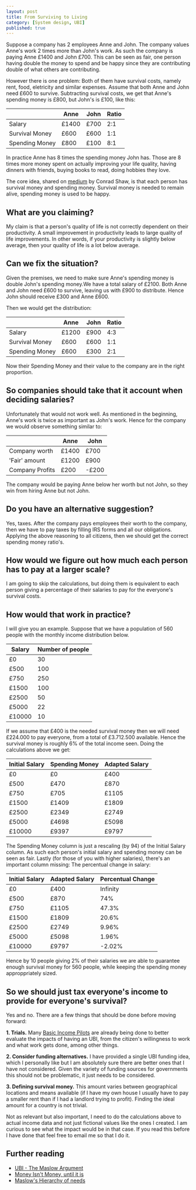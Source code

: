 ```yaml
---
layout: post
title: From Surviving to Living
category: [System design, UBI]
published: true
---
```


Suppose a company has 2 employees Anne and John. The company values Anne's work 2 times more than John's work. As such the company is paying Anne £1400 and John £700. This can be seen as fair, one person having double the money to spend and be happy since they are contributing double of what others are contributing.

However there is one problem: Both of them have survival costs, namely rent, food, eletricity and similar expenses. Assume that both Anne and John need £600 to survive. Subtracting survival costs, we get that Anne's spending money is £800, but John's is £100, like this:

<table>
  <thead>
    <tr>
      <th></th>
      <th>Anne</th>
      <th>John</th>
      <th>Ratio</th>
    </tr>
  </thead>
  <tbody>
    <tr>
      <td>Salary</td>
      <td>£1400</td>
      <td>£700</td>
      <td>2:1</td>
    </tr>
    <tr>
      <td>Survival Money</td>
      <td>£600</td>
      <td>£600</td>
      <td>1:1</td>
    </tr>
    <tr>
      <td>Spending Money</td>
      <td>£800</td>
      <td>£100</td>
      <td>8:1</td>
    </tr>
  </tbody>
</table>

In practice Anne has 8 times the spending money John has. Those are 8 times more money spent on actually improving your life quality, having dinners with friends, buying books to read, doing hobbies they love.

The core idea, shared on [medium](https://medium.com/@conradshaw/money-isnt-money-97722fe87025) by Conrad Shaw, is that each person has survival money and spending money. Survival money is needed to remain alive, spending money is used to be happy.

<!--excerpt ends here-->

## What are you claiming?
 
My claim is that a person's quality of life is not correctly dependent on their productivity. A small improvement in productivity leads to large quality of life improvements. In other words, if your productivity is slightly below average, then your quality of life is a lot below average. 

## Can we fix the situation?

Given the premises, we need to make sure Anne's spending money is double John's spending money.We have a total salary of £2100. Both Anne and John need £600 to survive, leaving us with £900 to distribute. Hence John should receive £300 and Anne £600.

Then we would get the distribution:

<table>
  <thead>
    <tr>
      <th></th>
      <th>Anne</th>
      <th>John</th>
      <th>Ratio</th>
    </tr>
  </thead>
  <tbody>
    <tr>
      <td>Salary</td>
      <td>£1200</td>
      <td>£900</td>
      <td>4:3</td>
    </tr>
    <tr>
      <td>Survival Money</td>
      <td>£600</td>
      <td>£600</td>
      <td>1:1</td>
    </tr>
    <tr>
      <td>Spending Money</td>
      <td>£600</td>
      <td>£300</td>
      <td>2:1</td>
    </tr>
  </tbody>
</table>

Now their Spending Money and their value to the company are in the right proportion.

## So companies should take that it account when deciding salaries?

Unfortunately that would not work well. As mentioned in the beginning, Anne's work is twice as important as John's work. Hence for the company we would observe something similar to:

<table>
  <thead>
    <tr>
      <th></th>
      <th>Anne</th>
      <th>John</th>
    </tr>
  </thead>
  <tbody>
    <tr>
      <td>Company worth</td>
      <td>£1400</td>
      <td>£700</td>
    </tr>
    <tr>
      <td>'Fair' amount</td>
      <td>£1200</td>
      <td>£900</td>
    </tr>
    <tr>
      <td>Company Profits</td>
      <td>£200</td>
      <td>-£200</td>
    </tr>
  </tbody>
</table>

The company would be paying Anne below her worth but not John, so they win from hiring Anne but not John.

## Do you have an alternative suggestion?

Yes, taxes. After the company pays employees their worth to the company, then we have to pay taxes by filling IRS forms and all our obligations. Applying the above reasoning to all citizens, then we should get the correct spending money ratio's.

## How would we figure out how much each person has to pay at a larger scale?

I am going to skip the calculations, but doing them is equivalent to each person giving a percentage of their salaries to pay for the everyone's survival costs.

## How would that work in practice?

I will give you an example. Suppose that we have a population of 560 people with the monthly income distribution below.

<table>
  <thead>
    <tr>
      <th>Salary</th>
      <th>Number of people</th>
    </tr>
  </thead>
  <tbody>
    <tr>
      <td>£0</td>
      <td>30</td>
    </tr>
    <tr>
      <td>£500</td>
      <td>100</td>
    </tr>
    <tr>
      <td>£750</td>
      <td>250</td>
    </tr>
    <tr>
      <td>£1500</td>
      <td>100</td>
    </tr>
    <tr>
      <td>£2500</td>
      <td>50</td>
    </tr>
    <tr>
      <td>£5000</td>
      <td>22</td>
    </tr>
    <tr>
      <td>£10000</td>
      <td>10</td>
    </tr>
  </tbody>
</table>

If we assume that £400 is the needed survival money then we will need £224.000 to pay everyone, from a total of £3.712.500 available. Hence the survival money is roughly 6% of the total income seen. Doing the calculations above we get:

<table>
  <thead>
    <tr>
      <th>Initial Salary</th>
      <th>Spending Money</th>
      <th>Adapted Salary</th>
    </tr>
  </thead>
  <tbody>
    <tr>
      <td>£0</td>
      <td>£0</td>
      <td>£400</td>
    </tr>
    <tr>
      <td>£500</td>
      <td>£470</td>
      <td>£870</td>
    </tr>
    <tr>
      <td>£750</td>
      <td>£705</td>
      <td>£1105</td>
    </tr>
    <tr>
      <td>£1500</td>
      <td>£1409</td>
      <td>£1809</td>
    </tr>
    <tr>
      <td>£2500</td>
      <td>£2349</td>
      <td>£2749</td>
    </tr>
    <tr>
      <td>£5000</td>
      <td>£4698</td>
      <td>£5098</td>
    </tr>
    <tr>
      <td>£10000</td>
      <td>£9397</td>
      <td>£9797</td>
    </tr>
  </tbody>
</table>

The Spending Money column is just a rescaling (by $94%$) of the Initial Salary column. As such each person's initial salary and spending money can be seen as fair.
Lastly (for those of you with higher salaries), there's an important column missing: The percentual change in salary:

<table>
  <thead>
    <tr>
      <th>Initial Salary</th>
      <th>Adapted Salary</th>
      <th>Percentual Change</th>
    </tr>
  </thead>
  <tbody>
    <tr>
      <td>£0</td>
      <td>£400</td>
      <td>Infinity</td>
    </tr>
    <tr>
      <td>£500</td>
      <td>£870</td>
      <td>74%</td>
    </tr>
    <tr>
      <td>£750</td>
      <td>£1105</td>
      <td>47.3%</td>
    </tr>
    <tr>
      <td>£1500</td>
      <td>£1809</td>
      <td>20.6%</td>
    </tr>
    <tr>
      <td>£2500</td>
      <td>£2749</td>
      <td>9.96%</td>
    </tr>
    <tr>
      <td>£5000</td>
      <td>£5098</td>
      <td>1.96%</td>
    </tr>
    <tr>
      <td>£10000</td>
      <td>£9797</td>
      <td>-2.02%</td>
    </tr>
  </tbody>
</table>

Hence by 10 people giving 2% of their salaries we are able to guarantee enough survival money for 560 people, while keeping the spending money approppriately sized.

## So we should just tax everyone's income to provide for everyone's survival?

Yes and no. There are a few things that should be done before moving forward:

**1. Trials.** Many [Basic Income Pilots](https://en.wikipedia.org/wiki/Basic_income_pilots) are already being done to better evaluate the impacts of having an UBI, from the citizen's willingness to work and what work gets done, among other things.

**2. Consider funding alternatives.** I have provided a single UBI funding idea, which I personally like but I am absolutely sure there are better ones that I have not considered. Given the variety of funding sources for governments this should not be problematic, it just needs to be considered.

**3. Defining survival money.** This amount varies between geographical locations and means available (if I have my own house I usually have to pay a smaller rent than if I had a landlord trying to profit). Finding the ideal amount for a country is not trivial.

Not as relevant but also important, I need to do the calculations above to actual income data and not just fictional values like the ones I created. I am curious to see what the impact would be in that case. If you read this before I have done that feel free to email me so that I do it.

## Further reading

* [UBI - The Maslow Argument](https://medium.com/basic-income/universal-basic-income-the-maslow-argument-d1346fa9a9f2)
* [Money Isn't Money, until it is](https://medium.com/@conradshaw/money-isnt-money-97722fe87025)
* [Maslow's Hierarchy of needs](https://en.wikipedia.org/wiki/Maslow%27s_hierarchy_of_needs)